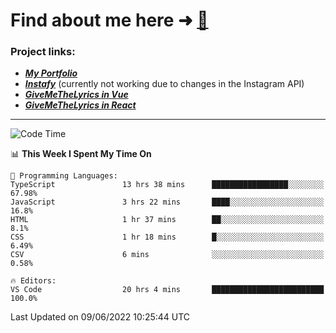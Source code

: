 # Find about me here ➜ [🧑](https://pauabella.dev)

### Project links:
- ***[My Portfolio](https://pauabella.dev)***
- ***[Instafy](https://instafy.me)*** (currently not working due to changes in the Instagram API)
- ***[GiveMeTheLyrics in Vue](https://lyrics.pauabella.dev)***
- ***[GiveMeTheLyrics in React](https://pauabella.dev/GiveMeTheLyrics)***

---
<!--START_SECTION:waka-->
![Code Time](http://img.shields.io/badge/Code%20Time-1%2C141%20hrs%204%20mins-blue)

📊 **This Week I Spent My Time On** 

```text
💬 Programming Languages: 
TypeScript               13 hrs 38 mins      █████████████████░░░░░░░░   67.98% 
JavaScript               3 hrs 22 mins       ████░░░░░░░░░░░░░░░░░░░░░   16.8% 
HTML                     1 hr 37 mins        ██░░░░░░░░░░░░░░░░░░░░░░░   8.1% 
CSS                      1 hr 18 mins        █░░░░░░░░░░░░░░░░░░░░░░░░   6.49% 
CSV                      6 mins              ░░░░░░░░░░░░░░░░░░░░░░░░░   0.58%

🔥 Editors: 
VS Code                  20 hrs 4 mins       █████████████████████████   100.0%

```


 Last Updated on 09/06/2022 10:25:44 UTC
<!--END_SECTION:waka-->
